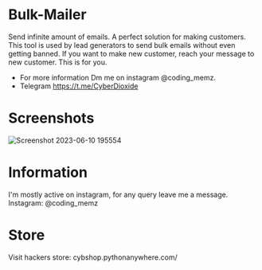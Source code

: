 # Bulk-Mailer
Send infinite amount of emails. A perfect solution for making customers. This tool is used by lead generators to send bulk emails without even getting banned. If you want to make new customer, reach your message to new customer. This is for you.

* For more information Dm me on instagram @coding_memz.
* Telegram https://t.me/CyberDioxide

# Screenshots
![Screenshot 2023-06-10 195554](https://github.com/Cyber-Dioxide/Bulk-Mailer/assets/93708296/fdf2406a-f85f-4111-8283-03fd61d65f9c)

# Information
I'm mostly active on instagram, for any query leave me a message. Instagram: @coding_memz

# Store
Visit hackers store: cybshop.pythonanywhere.com/
